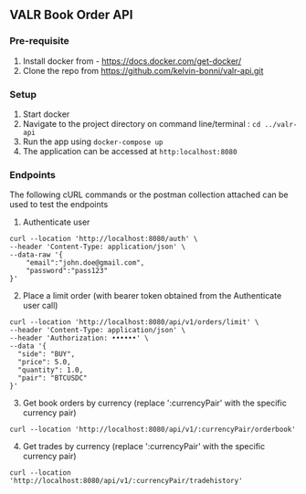 ## VALR Book Order API

### Pre-requisite
1. Install docker from - https://docs.docker.com/get-docker/
2. Clone the repo from https://github.com/kelvin-bonni/valr-api.git

### Setup
1. Start docker
2. Navigate to the project directory on command line/terminal : `cd ../valr-api`
3. Run the app using `docker-compose up`
4. The application can be accessed at `http:localhost:8080`

### Endpoints
The following cURL commands or the postman collection attached can be used to test the endpoints

1. Authenticate user
```
curl --location 'http://localhost:8080/auth' \
--header 'Content-Type: application/json' \
--data-raw '{
    "email":"john.doe@gmail.com",
    "password":"pass123"
}'
```
2. Place a limit order (with bearer token obtained from the Authenticate user call)
```
curl --location 'http://localhost:8080/api/v1/orders/limit' \
--header 'Content-Type: application/json' \
--header 'Authorization: ••••••' \
--data '{
  "side": "BUY",
  "price": 5.0,
  "quantity": 1.0,
  "pair": "BTCUSDC"
}'
```
3. Get book orders by currency (replace ':currencyPair' with the specific currency pair)
```
curl --location 'http://localhost:8080/api/v1/:currencyPair/orderbook'
```
4. Get trades by currency (replace ':currencyPair' with the specific currency pair)
```
curl --location 'http://localhost:8080/api/v1/:currencyPair/tradehistory'
```